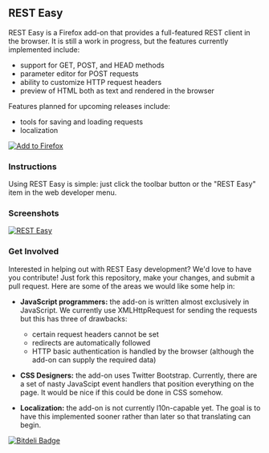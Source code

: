 ## REST Easy

REST Easy is a Firefox add-on that provides a full-featured REST client in the browser.
It is still a work in progress, but the features currently implemented include:

 - support for GET, POST, and HEAD methods
 - parameter editor for POST requests
 - ability to customize HTTP request headers
 - preview of HTML both as text and rendered in the browser

Features planned for upcoming releases include:

 - tools for saving and loading requests
 - localization

[![Add to Firefox](http://i.stack.imgur.com/JE1T5.png)](https://addons.mozilla.org/en-US/firefox/addon/rest-easy/)

### Instructions

Using REST Easy is simple: just click the toolbar button or the "REST Easy" item in the web developer menu.

### Screenshots

[![REST Easy](http://i.stack.imgur.com/GzBXb.png)](http://i.stack.imgur.com/27nBA.png)

### Get Involved

Interested in helping out with REST Easy development?
We'd love to have you contribute!
Just fork this repository, make your changes, and submit a pull request.
Here are some of the areas we would like some help in:

 - **JavaScript programmers:** the add-on is written almost exclusively in JavaScript.
   We currently use XMLHttpRequest for sending the requests but this has three of drawbacks:

    - certain request headers cannot be set
    - redirects are automatically followed
    - HTTP basic authentication is handled by the browser (although the add-on can supply the required data)

 - **CSS Designers:** the add-on uses Twitter Bootstrap.
   Currently, there are a set of nasty JavaScipt event handlers that position everything on the page.
   It would be nice if this could be done in CSS somehow.

 - **Localization:** the add-on is not currently l10n-capable yet.
   The goal is to have this implemented sooner rather than later so that translating can begin.

[![Bitdeli Badge](https://d2weczhvl823v0.cloudfront.net/nathan-osman/rest-easy/trend.png)](https://bitdeli.com/free "Bitdeli Badge")
